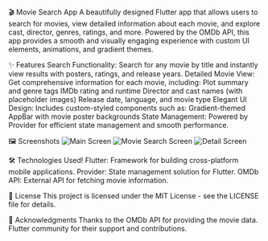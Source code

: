 🎬 Movie Search App
A beautifully designed Flutter app that allows users to search for movies, view detailed information about each movie, and explore cast, director, genres, ratings, and more. Powered by the OMDb API, this app provides a smooth and visually engaging experience with custom UI elements, animations, and gradient themes.

✨ Features
Search Functionality: Search for any movie by title and instantly view results with posters, ratings, and release years.
Detailed Movie View: Get comprehensive information for each movie, including:
Plot summary and genre tags
IMDb rating and runtime
Director and cast names (with placeholder images)
Release date, language, and movie type
Elegant UI Design: Includes custom-styled components such as:
Gradient-themed AppBar with movie poster backgrounds
State Management: Powered by Provider for efficient state management and smooth performance.

🖼️ Screenshots
![Main Screen](https://github.com/user-attachments/assets/a319a7dc-ac64-4d97-95fc-95c947dd8450)
![Movie Search Screen](https://github.com/user-attachments/assets/b3aa9edf-25bf-4524-9e29-36dbdc010242)
![Detail Screen](https://github.com/user-attachments/assets/4b78702f-a6e1-4bc8-a3d9-9bf079b87583)

🛠️ Technologies Used!
Flutter: Framework for building cross-platform mobile applications.
Provider: State management solution for Flutter.
OMDb API: External API for fetching movie information.

📄 License
This project is licensed under the MIT License - see the LICENSE file for details.

🙏 Acknowledgments
Thanks to the OMDb API for providing the movie data.
Flutter community for their support and contributions.
